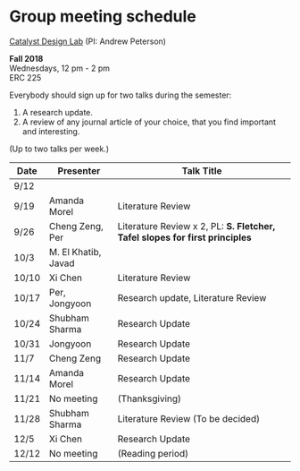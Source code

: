 # Group meeting schedule #
[Catalyst Design Lab](http://brown.edu/go/catalyst) (PI: Andrew Peterson)

**Fall 2018**  
Wednesdays, 12 pm - 2 pm  
ERC 225

Everybody should sign up for two talks during the semester:

1. A research update.
2. A review of any journal article of your choice, that you find important and interesting.

(Up to two talks per week.)


|   Date     |   Presenter   |   Talk Title                                              |
| ---------- | ------------- | --------------------------------------------------------- |
| 9/12       |               |                                                           |
| 9/19       | Amanda Morel  | Literature Review                                         |
| 9/26       | Cheng Zeng, Per |  Literature Review x 2, PL: **S. Fletcher, Tafel slopes for first principles**                                        |
| 10/3       | M. El Khatib, Javad |                                                           |
| 10/10      | Xi Chen       | Literature Review                                         |
| 10/17      | Per, Jongyoon | Research update, Literature Review                        |
| 10/24      | Shubham Sharma| Research Update                    |
| 10/31      | Jongyoon      | Research Update                                           |
| 11/7       |  Cheng Zeng   |        Research Update                                    |
| 11/14      | Amanda Morel  | Research Update                                           |
| 11/21      | No meeting    |  (Thanksgiving)                                           |
| 11/28      | Shubham Sharma| Literature Review (To be decided)                         |
| 12/5       | Xi Chen       | Research Update                                           |
| 12/12      | No meeting    |  (Reading period)                                         |